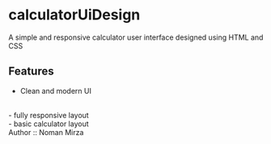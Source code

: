 # calculatorUiDesign

A simple and responsive calculator user interface designed using HTML and CSS
<br>

## Features

- Clean and modern UI 
<br>
- fully responsive layout 
<br>
- basic calculator layout
<br>
Author :: Noman Mirza